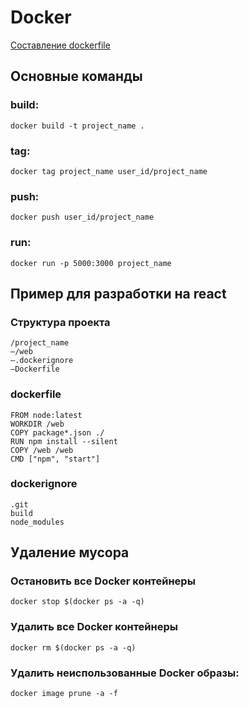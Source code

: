 # Docker

[Составление dockerfile](https://gist.github.com/GeorgeKanchev/31c331148ad10203719beecb725af912)

## Основные команды
### build:
```
docker build -t project_name .
```

### tag:
```
docker tag project_name user_id/project_name
```

### push:
```
docker push user_id/project_name
```

### run:
```
docker run -p 5000:3000 project_name
```

## Пример для разработки на react

### Структура проекта
```
/project_name
—/web
—.dockerignore
—Dockerfile
```

### dockerfile
```
FROM node:latest
WORKDIR /web
COPY package*.json ./
RUN npm install --silent
COPY /web /web
CMD ["npm", "start"]
```

### dockerignore
```
.git
build
node_modules
```

## Удаление мусора

### Остановить все Docker контейнеры
```
docker stop $(docker ps -a -q)
```
### Удалить все Docker контейнеры
```
docker rm $(docker ps -a -q)
```
### Удалить неиспользованные Docker образы:
```
docker image prune -a -f
```
